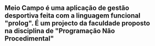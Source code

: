 ## Meio Campo é uma aplicação de gestão desportiva feita com a linguagem funcional "prolog". É um projecto da faculdade proposto na disciplina de "Programação Não Procedimental"